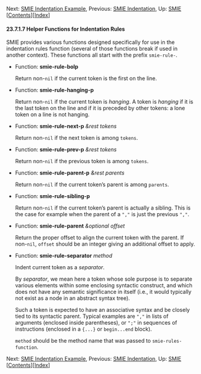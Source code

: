 <!-- This is the GNU Emacs Lisp Reference Manual
corresponding to Emacs version 27.2.

Copyright (C) 1990-1996, 1998-2021 Free Software Foundation,
Inc.

Permission is granted to copy, distribute and/or modify this document
under the terms of the GNU Free Documentation License, Version 1.3 or
any later version published by the Free Software Foundation; with the
Invariant Sections being "GNU General Public License," with the
Front-Cover Texts being "A GNU Manual," and with the Back-Cover
Texts as in (a) below.  A copy of the license is included in the
section entitled "GNU Free Documentation License."

(a) The FSF's Back-Cover Text is: "You have the freedom to copy and
modify this GNU manual.  Buying copies from the FSF supports it in
developing GNU and promoting software freedom." -->

<!-- Created by GNU Texinfo 6.7, http://www.gnu.org/software/texinfo/ -->

Next: [SMIE Indentation Example](SMIE-Indentation-Example.html), Previous: [SMIE Indentation](SMIE-Indentation.html), Up: [SMIE](SMIE.html)   \[[Contents](index.html#SEC_Contents "Table of contents")]\[[Index](Index.html "Index")]

#### 23.7.1.7 Helper Functions for Indentation Rules

SMIE provides various functions designed specifically for use in the indentation rules function (several of those functions break if used in another context). These functions all start with the prefix `smie-rule-`.

*   Function: **smie-rule-bolp**

    Return non-`nil` if the current token is the first on the line.

<!---->

*   Function: **smie-rule-hanging-p**

    Return non-`nil` if the current token is *hanging*. A token is *hanging* if it is the last token on the line and if it is preceded by other tokens: a lone token on a line is not hanging.

<!---->

*   Function: **smie-rule-next-p** *\&rest tokens*

    Return non-`nil` if the next token is among `tokens`.

<!---->

*   Function: **smie-rule-prev-p** *\&rest tokens*

    Return non-`nil` if the previous token is among `tokens`.

<!---->

*   Function: **smie-rule-parent-p** *\&rest parents*

    Return non-`nil` if the current token’s parent is among `parents`.

<!---->

*   Function: **smie-rule-sibling-p**

    Return non-`nil` if the current token’s parent is actually a sibling. This is the case for example when the parent of a `","` is just the previous `","`.

<!---->

*   Function: **smie-rule-parent** *\&optional offset*

    Return the proper offset to align the current token with the parent. If non-`nil`, `offset` should be an integer giving an additional offset to apply.

<!---->

*   Function: **smie-rule-separator** *method*

    Indent current token as a *separator*.

    By *separator*, we mean here a token whose sole purpose is to separate various elements within some enclosing syntactic construct, and which does not have any semantic significance in itself (i.e., it would typically not exist as a node in an abstract syntax tree).

    Such a token is expected to have an associative syntax and be closely tied to its syntactic parent. Typical examples are `","` in lists of arguments (enclosed inside parentheses), or `";"` in sequences of instructions (enclosed in a `{...}` or `begin...end` block).

    `method` should be the method name that was passed to `smie-rules-function`.

Next: [SMIE Indentation Example](SMIE-Indentation-Example.html), Previous: [SMIE Indentation](SMIE-Indentation.html), Up: [SMIE](SMIE.html)   \[[Contents](index.html#SEC_Contents "Table of contents")]\[[Index](Index.html "Index")]
